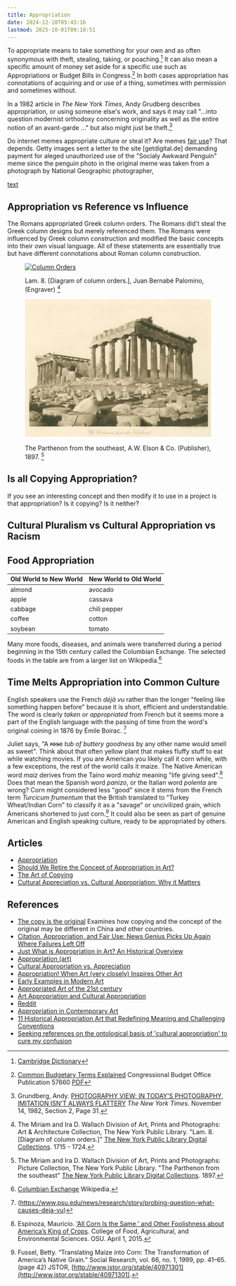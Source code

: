 ```yaml
---
title: Appropriation
date: 2024-12-10T05:43:16
lastmod: 2025-10-01T09:18:51
---
```


To appropriate means to take something for your own and as often synonymous with theft, stealing, taking, or poaching.[^cambridge-appropriation] It can also mean a specific amount of money set aside for a specific use such as Appropriations or Budget Bills in Congress.[^cbo] In both cases appropriation has connotations of acquiring and or use of a thing, sometimes with permission and sometimes without.

In a 1982 article in _The New York Times_, Andy Grudberg describes appropriation, or using someone else's work, and says it may call "...into question modernist orthodoxy concerning originality as well as the entire notion of an avant-garde ..." but also might just be theft.[^grundberg]

Do internet memes appropriate culture or steal it? Are memes [fair use](../copyright/fair-use.md)? That depends. Getty images sent a letter to the site [getdigital.de] demanding payment for aleged unauthorized use of the "Socialy Awkward Penguin" meme since the penguin photo in the original meme was taken from a photograph by National Geographic photographer,

[text](https://knowyourmeme.com/memes/socially-awkward-penguin#.TfqrHT9H4WM)

## Appropriation vs Reference vs Influence

The Romans appropriated Greek column orders. The Romans did't steal the Greek column designs but merely referenced them. The Romans were influenced by Greek column construction and modified the basic concepts into their own visual language. All of these statements are essentially true but have different connotations about Roman column construction.

<div class="gallery-grid">

<figure>

[![Column Orders](./attachments/1715-Lam-8-Diagram-of-column-orders-Juan-Bernabé-Palomino-engraver.jpg)](./attachments/1715-Lam-8-Diagram-of-column-orders-Juan-Bernabé-Palomino-engraver.jpg)

<figcaption>

Lam. 8. [Diagram of column orders.], Juan Bernabé Palomino, (Engraver) [^palomino-columns]

</figcaption>
</figure>

<figure>

[![The Parthenon from the southeast](./attachments/1897-parthenon-fromt-the-southeast-a-w-elson-and-co.jpg)](./attachments/1897-parthenon-fromt-the-southeast-a-w-elson-and-co.jpg)

<figcaption>

The Parthenon from the southeast, A.W. Elson & Co. (Publisher), 1897. [^parthenon]

</figcaption>
</figure>

</div>

## Is all Copying Appropriation?

If you see an interesting concept and then modify it to use in a project is that appropriation? Is it copying? Is it neither?

## Cultural Pluralism vs Cultural Appropriation vs Racism

## Food Appropriation

| Old World to New World | New World to Old World |
| ---------------------- | ---------------------- |
| almond                 | avocado                |
| apple                  | cassava                |
| cabbage                | chili pepper           |
| coffee                 | cotton                 |
| soybean                | tomato                 |

Many more foods, diseases, and animals were transferred during a period beginning in the 15th century called the Columbian Exchange. The selected foods in the table are from a larger list on Wikipedia.[^columbian-exchange]

## Time Melts Appropriation into Common Culture

English speakers use the French _déjà vu_ rather than the longer "feeling like something happen before" because it is short, efficient and understandable. The word is clearly _taken_ or _appropriated_ from French but it seems more a part of the English language with the passing of time from the word's original coining in 1876 by Émile Boirac. [^deja-vu]

Juliet says, "A <del>rose</del> _tub of buttery goodness_ by any other name would smell as sweet". Think about that often yellow plant that makes fluffy stuff to eat while watching movies. If you are American you likely call it corn while, with a few exceptions, the rest of the world calls it maize. The Native American word _maiz_ derives from the Taíno word _mahiz_ meaning "life giving seed".[^corn-america] Does that mean the Spanish word _panizo_, or the Italian word _polenta_ are wrong? Corn might considered less "good" since it stems from the French term _Turcicum frumentum_ that the British translated to "Turkey Wheat/Indian Corn" to classify it as a "savage" or uncivilized grain, which Americans shortened to just corn.[^maize-corn] It could also be seen as part of genuine American and English speaking culture, ready to be appropriated by others.

## Articles

- [Appropriation](https://www.moma.org/collection/terms/appropriation)
- [Should We Retire the Concept of Appropriation in Art?](https://whitehotmagazine.com/articles/concept-appropriation-in-art-/5467)
- [The Art of Copying](https://www.artsy.net/article/artsy-editorial-the-art-of-copying-ten-masters-of-appropriation)
- [Cultural Appreciation vs. Cultural Appropriation: Why it Matters](https://greenheart.org/blog/greenheart-international/cultural-appreciation-vs-cultural-appropriation-why-it-matters/)

## References

[^cambridge-appropriation]: [Cambridge Dictionary](https://dictionary.cambridge.org/us/dictionary/english/appropriation)
[^cbo]: [Common Budgetary Terms Explained](https://www.cbo.gov/publication/57660) Congressional Budget Office Publication 57660 [PDF](https://www.cbo.gov/system/files/2021-12/57420-Budgetary-Terms.pdf)
[^grundberg]: Grundberg, Andy. [PHOTOGRAPHY VIEW; IN TODAY'S PHOTOGRAPHY, IMITATION ISN'T ALWAYS FLATTERY](https://www.nytimes.com/1982/11/14/arts/photography-view-in-today-s-photography-imitation-isn-t-always-flattery.html) _The New York Times_. November 14, 1982, Section 2, Page 31.
[^deja-vu]: (https://www.psu.edu/news/research/story/probing-question-what-causes-deja-vu)
[^palomino-columns]: The Miriam and Ira D. Wallach Division of Art, Prints and Photographs: Art & Architecture Collection, The New York Public Library. "Lam. 8. [Diagram of column orders.]" [The New York Public Library Digital Collections](https://digitalcollections.nypl.org/items/340eeea0-c6df-012f-6558-58d385a7bc34). 1715 - 1724.
[^parthenon]: The Miriam and Ira D. Wallach Division of Art, Prints and Photographs: Picture Collection, The New York Public Library. "The Parthenon from the southeast" [The New York Public Library Digital Collections](https://digitalcollections.nypl.org/items/d5ad3560-c5bf-012f-d5ec-58d385a7bc34). 1897.
[^maize-corn]: Fussel, Betty. “Translating Maize into Corn: The Transformation of America’s Native Grain.” Social Research, vol. 66, no. 1, 1999, pp. 41–65. (page 42) JSTOR, [http://www.jstor.org/stable/40971301](http://www.jstor.org/stable/40971301).
[^corn-america]: Espinoza, Mauricio. [‘All Corn Is the Same,’ and Other Foolishness about America’s King of Crops](https://cfaes.osu.edu/news/articles/%E2%80%98all-corn-is-the-same%E2%80%99-and-other-foolishness-about-america%E2%80%99s-king-crops). College of Food, Agricultural, and Environmental Sciences. OSU. April 1, 2015.
[^columbian-exchange]: [Columbian Exchange](https://en.wikipedia.org/wiki/Columbian_exchange) Wikipedia.

- [The copy is the original](https://aeon.co/essays/why-in-china-and-japan-a-copy-is-just-as-good-as-an-original) Examines how copying and the concept of the original may be different in China and other countries.
- [Citation, Appropriation, and Fair Use: News Genius Picks Up Again Where Failures Left Off](https://glog.glennf.com/blog/2016/3/25/citation-appropriation-and-fair-use)
- [Just What is Appropriation in Art? An Historical Overview](https://www.invaluable.com/blog/what-is-appropriation-in-art/)
- [Appropriation (art)](<https://en.wikipedia.org/wiki/Appropriation_(art)>)
- [Cultural Appropriation vs. Appreciation](https://www.muddycolors.com/2019/02/cultural-appropriation-vs-appreciation/)
- [Appropriation! When Art (very closely) Inspires Other Art](https://magazine.artland.com/appropriation-when-art-very-closely-inspires-other-art/)
- [Early Examples in Modern Art](https://www.markpennerhowell.com/?page_id=555)
- [Appropriated Art of the 21st century](https://www.tumblr.com/mediadesireappropriatons)
- [Art Appropriation and Cultural Appropriation](https://minnstate.pressbooks.pub/appropriation/chapter/chapter-1/)
- [Reddit](https://www.reddit.com/r/ContemporaryArt/comments/bdiufp/appropriation/)
- [Appropriation in Contemporary Art](http://www.inquiriesjournal.com/articles/1661/appropriation-in-contemporary-art)
- [11 Historical Appropriation Art that Redefining Meaning and Challenging Conventions](https://abirpothi.com/11-historical-appropriation-art-that-redefining-meaning-and-challenging-conventions/)
- [Seeking references on the ontological basis of 'cultural appropriation' to cure my confusion](https://philosophy.stackexchange.com/questions/103490/seeking-references-on-the-ontological-basis-of-cultural-appropriation-to-cure)
